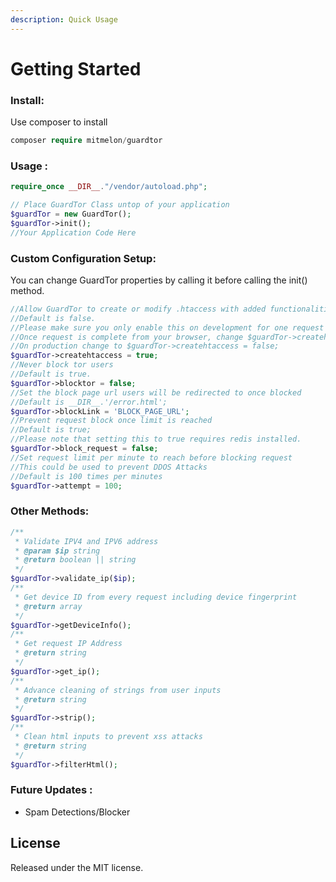 ```yaml
---
description: Quick Usage
---
```


# Getting Started

### Install:

Use composer to install

```php
composer require mitmelon/guardtor
```

### Usage :

```php
require_once __DIR__."/vendor/autoload.php";

// Place GuardTor Class untop of your application
$guardTor = new GuardTor();
$guardTor->init();
//Your Application Code Here
```

### Custom Configuration Setup:

You can change GuardTor properties by calling it before calling the init\(\) method.

```php
//Allow GuardTor to create or modify .htaccess with added functionalities to prevent bad bots
//Default is false.
//Please make sure you only enable this on development for one request to prevent over-writeups
//Once request is complete from your browser, change $guardTor->createhtaccess = false;
//On production change to $guardTor->createhtaccess = false;
$guardTor->createhtaccess = true;
//Never block tor users
//Default is true.
$guardTor->blocktor = false;
//Set the block page url users will be redirected to once blocked
//Default is __DIR__.'/error.html';
$guardTor->blockLink = 'BLOCK_PAGE_URL';
//Prevent request block once limit is reached
//Default is true;
//Please note that setting this to true requires redis installed.
$guardTor->block_request = false;
//Set request limit per minute to reach before blocking request
//This could be used to prevent DDOS Attacks
//Default is 100 times per minutes
$guardTor->attempt = 100;
```

### Other Methods:

```php
/**
 * Validate IPV4 and IPV6 address
 * @param $ip string
 * @return boolean || string
 */
$guardTor->validate_ip($ip);
/**
 * Get device ID from every request including device fingerprint
 * @return array
 */
$guardTor->getDeviceInfo();
/**
 * Get request IP Address
 * @return string
 */
$guardTor->get_ip();
/**
 * Advance cleaning of strings from user inputs
 * @return string
 */
$guardTor->strip();
/**
 * Clean html inputs to prevent xss attacks
 * @return string
 */
$guardTor->filterHtml();
```

### Future Updates :

* Spam Detections/Blocker

## License

Released under the MIT license.


